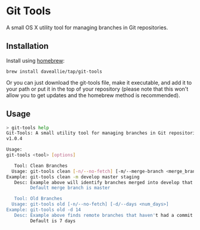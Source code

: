 # Git Tools
A small OS X utility tool for managing branches in Git repositories.

## Installation

Install using [homebrew](http://brew.sh):
```
brew install daveallie/tap/git-tools
```

Or you can just download the git-tools file, make it executable, and add it to your path or put it in the top of your repository (please note that this won't allow you to get updates and the homebrew method is recommended).

## Usage
```bash
> git-tools help
Git-Tools: A small utility tool for managing branches in Git repositories.
v1.0.4

Usage:
git-tools <tool> [options]

   Tool: Clean Branches
  Usage: git-tools clean [-n/--no-fetch] [-m/--merge-branch <merge_branch>] [*ignore_branches]
Example: git-tools clean -m develop master staging
   Desc: Example above will identify branches merged into develop that aren't master or staging
         Default merge branch is master

   Tool: Old Branches
  Usage: git-tools old [-n/--no-fetch] [-d/--days <num_days>]
Example: git-tools old -d 14
   Desc: Example above finds remote branches that haven't had a commit in 14 days
         Default is 7 days
```
